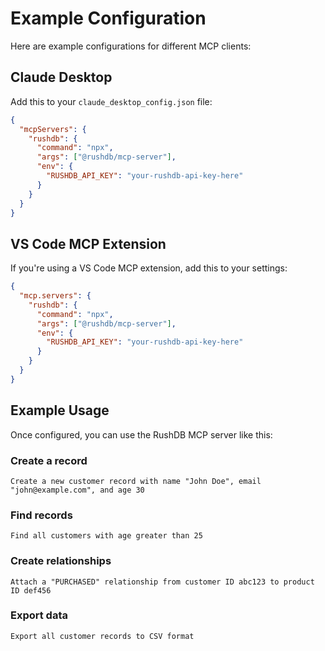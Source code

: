 # Example Configuration

Here are example configurations for different MCP clients:

## Claude Desktop

Add this to your `claude_desktop_config.json` file:

```json
{
  "mcpServers": {
    "rushdb": {
      "command": "npx",
      "args": ["@rushdb/mcp-server"],
      "env": {
        "RUSHDB_API_KEY": "your-rushdb-api-key-here"
      }
    }
  }
}
```

## VS Code MCP Extension

If you're using a VS Code MCP extension, add this to your settings:

```json
{
  "mcp.servers": {
    "rushdb": {
      "command": "npx",
      "args": ["@rushdb/mcp-server"],
      "env": {
        "RUSHDB_API_KEY": "your-rushdb-api-key-here"
      }
    }
  }
}
```

## Example Usage

Once configured, you can use the RushDB MCP server like this:

### Create a record
```
Create a new customer record with name "John Doe", email "john@example.com", and age 30
```

### Find records
```
Find all customers with age greater than 25
```

### Create relationships
```
Attach a "PURCHASED" relationship from customer ID abc123 to product ID def456
```

### Export data
```
Export all customer records to CSV format
```
